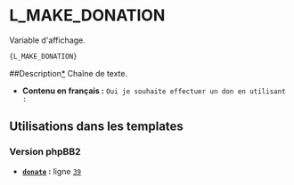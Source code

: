# L_MAKE_DONATION


Variable d'affichage.

```html
{L_MAKE_DONATION}
```

##Description[*](https://fa-tvars.appspot.com/var/L_MAKE_DONATION)
Chaîne de texte.

* __Contenu en français :__ `Oui je souhaite effectuer un don en utilisant :`

## Utilisations dans les templates

### Version phpBB2
* __[`donate`](../tpl/var/subsilver/donate.md#readme) :__ ligne [`39`](../tpl/src/subsilver/donate.tpl#L39)